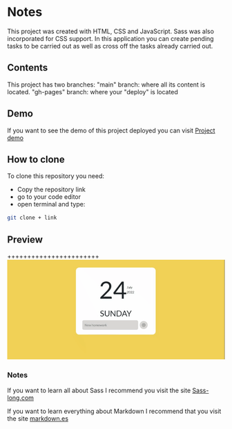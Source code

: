 # Notes
This project was created with HTML, CSS and JavaScript. Sass was also incorporated for CSS support.
In this application you can create pending tasks to be carried out as well as cross off the tasks already carried out.

## Contents
This project has two branches:
"main" branch: where all its content is located.
"gh-pages" branch: where your "deploy" is located

## Demo
If you want to see the demo of this project deployed you can visit [Project demo](joseottonello.github.io/app-todolist//)

## How to clone
To clone this repository you need:
* Copy the repository link
* go to your code editor
* open terminal and type:
```bash
git clone + link
```

## Preview
+++++++++++++++++++++++
![](./assets/gif.gif)

### Notes
If you want to learn all about Sass I recommend you visit the site [Sass-long.com](https://sass-lang.com//)

If you want to learn everything about Markdown I recommend that you visit the site [markdown.es](https://markdown.es/sintaxis-markdown/)
